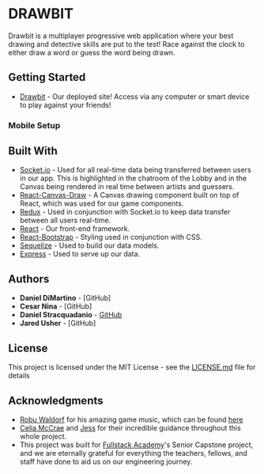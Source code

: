 # DRAWBIT

Drawbit is a multiplayer progressive web application where your best drawing and detective skills are put to the test! Race against the clock to either draw a word or guess the word being drawn.

## Getting Started

- [Drawbit](http://drawbit.herokuapp.com) - Our deployed site! Access via any computer or smart device to play against your friends!

### Mobile Setup

## Built With

- [Socket.io](https://socket.io/docs/) - Used for all real-time data being transferred between users in our app. This is highlighted in the chatroom of the Lobby and in the Canvas being rendered in real time between artists and guessers.
- [React-Canvas-Draw](https://github.com/embiem/react-canvas-draw) - A Canvas drawing component built on top of React, which was used for our game components.
- [Redux](https://redux.js.org/) - Used in conjunction with Socket.io to keep data transfer between all users real-time.
- [React](https://reactjs.org/) - Our front-end framework.
- [React-Bootstrap](https://react-bootstrap.github.io/) - Styling used in conjunction with CSS.
- [Sequelize](https://sequelize.org/) - Used to build our data models.
- [Express](https://expressjs.com/) - Used to serve up our data.

## Authors

- **Daniel DiMartino** - [GitHub]
- **Cesar Nina** - [GitHub]
- **Daniel Stracquadanio** - [GitHub](github.com/dstracquadanio)
- **Jared Usher** - [GitHub]

## License

This project is licensed under the MIT License - see the [LICENSE.md](LICENSE.md) file for details

## Acknowledgments

- [Robu Waldorf]() for his amazing game music, which can be found [here]()
- [Celia McCrae]() and [Jess]() for their incredible guidance throughout this whole project.
- This project was built for [Fullstack Academy]()'s Senior Capstone project, and we are eternally grateful for everything the teachers, fellows, and staff have done to aid us on our engineering journey.
